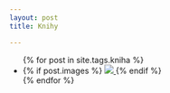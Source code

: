 ```yaml
---
layout: post
title: Knihy

---
```


<ul class="post-list">
    {% for post in site.tags.kniha %}
      <li>
        {% if post.images %}
            <a href="{{ post.url }}">
                <img src="{{ site.config.img.orig_url }}{{ post.images|first.image }}" />
            </a>
        {% endif %}
      </li>
    {% endfor %}
  </ul>
